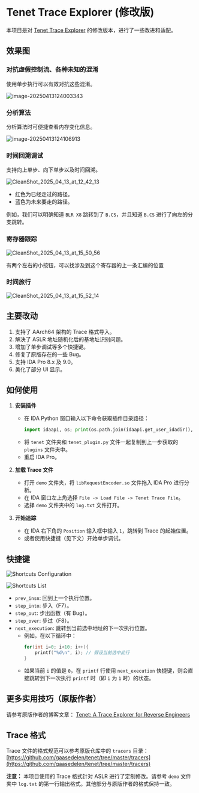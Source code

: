# Tenet Trace Explorer (修改版)

本项目是对 [Tenet Trace Explorer](https://github.com/gaasedelen/tenet) 的修改版本，进行了一些改进和适配。

## 效果图

### 对抗虚假控制流、各种未知的混淆

使用单步执行可以有效对抗这些混淆。

![image-20250413124003343](https://qiude1tuchuang.oss-cn-beijing.aliyuncs.com/blog/202504131554975.png)

### 分析算法

分析算法时可便捷查看内存变化信息。

![image-20250413124106913](https://qiude1tuchuang.oss-cn-beijing.aliyuncs.com/blog/202504131554993.png)

### 时间回溯调试

支持向上单步、向下单步以及时间回溯。

![CleanShot_2025_04_13_at_12_42_13](https://qiude1tuchuang.oss-cn-beijing.aliyuncs.com/blog/202504131554004.png)

*   红色为已经走过的路径。
*   蓝色为未来要走的路径。

例如，我们可以明确知道 `BLR X8` 跳转到了 `B.CS`，并且知道 `B.CS` 进行了向左的分支跳转。

### 寄存器跟踪

![CleanShot_2025_04_13_at_15_50_56](https://qiude1tuchuang.oss-cn-beijing.aliyuncs.com/blog/202504131554015.png)

有两个左右的小按钮，可以找涉及到这个寄存器的上一条汇编的位置

### 时间旅行

![CleanShot_2025_04_13_at_15_52_14](https://qiude1tuchuang.oss-cn-beijing.aliyuncs.com/blog/202504131554026.png)

## 主要改动

1.  支持了 AArch64 架构的 Trace 格式导入。
2.  解决了 ASLR 地址随机化后的基地址识别问题。
3.  增加了单步调试等多个快捷键。
4.  修复了原版存在的一些 Bug。
5.  支持 IDA Pro 8.x 及 9.0。
6.  美化了部分 UI 显示。

## 如何使用

1.  **安装插件**
    *   在 IDA Python 窗口输入以下命令获取插件目录路径：
        ```python
        import idaapi, os; print(os.path.join(idaapi.get_user_idadir(), "plugins"))
        ```
    *   将 `tenet` 文件夹和 `tenet_plugin.py` 文件一起复制到上一步获取的 `plugins` 文件夹中。
    *   重启 IDA Pro。

2.  **加载 Trace 文件**
    *   打开 `demo` 文件夹，将 `libRequestEncoder.so` 文件拖入 IDA Pro 进行分析。
    *   在 IDA 窗口左上角选择 `File -> Load File -> Tenet Trace File`。
    *   选择 `demo` 文件夹中的 `log.txt` 文件打开。

3.  **开始追踪**
    *   在 IDA 右下角的 `Position` 输入框中输入 `1`，跳转到 Trace 的起始位置。
    *   或者使用快捷键（见下文）开始单步调试。

## 快捷键

![Shortcuts Configuration](https://qiude1tuchuang.oss-cn-beijing.aliyuncs.com/blog/202504131554037.png)

![Shortcuts List](https://qiude1tuchuang.oss-cn-beijing.aliyuncs.com/blog/202504131554046.png)

*   `prev_insn`: 回到上一个执行位置。
*   `step_into`: 步入（F7）。
*   `step_out`: 步出函数（有 Bug）。
*   `step_over`: 步过（F8）。
*   `next_execution`: 跳转到当前选中地址的下一次执行位置。
    *   例如，在以下循环中：
        ```c
        for(int i=0; i<10; i++){
            printf("%d\n", i); // 假设当前选中此行
        }
        ```
    *   如果当前 `i` 的值是 `0`，在 `printf` 行使用 `next_execution` 快捷键，则会直接跳转到下一次执行 `printf` 时（即 `i` 为 `1` 时）的状态。

## 更多实用技巧（原版作者）

请参考原版作者的博客文章：
[Tenet: A Trace Explorer for Reverse Engineers](https://blog.ret2.io/2021/04/20/tenet-trace-explorer/)

## Trace 格式

Trace 文件的格式规范可以参考原版仓库中的 `tracers` 目录：
[https://github.com/gaasedelen/tenet/tree/master/tracers](https://github.com/gaasedelen/tenet/tree/master/tracers)

**注意：** 本项目使用的 Trace 格式针对 ASLR 进行了定制修改。请参考 `demo` 文件夹中 `log.txt` 的第一行输出格式。其他部分与原版作者的格式保持一致。